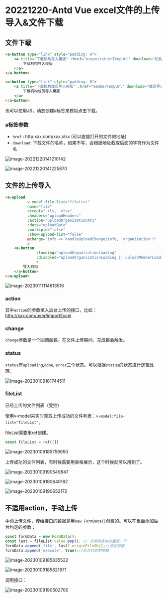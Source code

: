 

# 20221220-Antd Vue excel文件的上传导入&文件下载

## 文件下载

```html
<a-button type="link" style="padding: 0">
    <a title="下载机构导入模版" :href="organizationTempUrl" download="机构导入模板.xlsx">
        下载机构导入模版
    </a>
</a-button>

<a-button type="link" style="padding: 0">
    <a title="下载机构成员导入模版" :href="memberTempUrl" download="成员导入模板.xlsx">
        下载机构成员导入模版
    </a>
</a-button>
```

也可以使用JS，动态创建a标签来模拟点击下载。

### a标签参数

- `href` : http:xxx.com/xxx.xlsx  (可以直接打开的文件的地址)
- `download`: 下载文件的名称，如果不写，会根据地址截取后面的字符作为文件名

![image-20221220141210142](https://f.pz.al/pzal/2022/12/20/0288442a5c3da.png)

![image-20221220141225870](https://f.pz.al/pzal/2022/12/20/7e821ad73b85e.png)

## 文件的上传导入

```html
<a-upload
          v-model:file-list="fileList"
          name="file"
          accept=".xls, .xlsx"
          :headers="uploadHeaders"
          :action="uploadOrganizationAPI"
          :data="uploadData"
          :multiple="false"
          :show-upload-list="false"
          @change="info => handleUploadChange(info, 'organization')"
          >
    <a-button
              :loading="uploadOrganizationLoading"
              :disabled="uploadOrganizationLoading || uploadMemberLoading"
              >
        导入机构
    </a-button>
</a-upload>
```

![image-20230111114613516](https://s2.loli.net/2023/01/11/3DArfyFh98aV4IJ.png)

### action

其中`action`的参数填入后台上传的接口，比如：http://xxx.com/user/importExcel

### change

`change`参数是一个回调函数，在文件上传期间、完成都会触发。

### status

`status`有`uploading`,`done`, `error`三个状态。可以根据`status`的状态进行逻辑处理。

![image-20230109181744511](https://s2.loli.net/2023/01/09/fp5PT3DjUArY8BC.png)

### fileList

已经上传的文件列表（受控）

使用v-model来实时获取上传成功的文件列表：`v-model:file-list="fileList"`。

fileList需要用ref创建。

```js
const fileList = ref([])
```

![image-20230109185759050](https://s2.loli.net/2023/01/09/Jxu3MectNndZ528.png)

上传成功的文件列表，有时候需要用表格展示，这个时候就可以用到了。

![image-20230109190549847](https://s2.loli.net/2023/01/09/GfQHK9sicYy37oS.png)

![image-20230109190640182](https://s2.loli.net/2023/01/09/b4OChXcyJ7Aemgi.png)

![image-20230109190652172](https://s2.loli.net/2023/01/09/3zsCo614vUZ9gpj.png)

## 不适用action，手动上传

手动上传文件，传给接口的数据是用`new FormData()`创建的。可以在里面添加后台约定的参数：

```js
const formData = new FormData();
const last = fileList.value.pop(); // 文件列表中的最后一个
formData.append('file', last?.originFileObj);//添加参数
formData.append('execute', true);//后台约定的参数
```

![image-20230109185835522](https://s2.loli.net/2023/01/09/FzstlpERuTcUiMe.png)

![image-20230109185821671](https://s2.loli.net/2023/01/09/o3S7lVvX8HB4kdx.png)

调用接口：

![image-20230109190502700](https://s2.loli.net/2023/01/09/kLAQyVvle1wdBES.png)